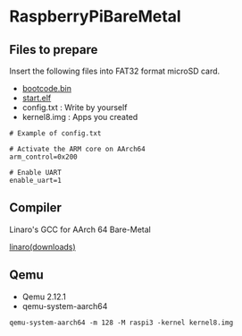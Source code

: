 # RaspberryPiBareMetal

## Files to prepare

Insert the following files into FAT32 format microSD card.  

* [bootcode.bin](https://github.com/raspberrypi/firmware/blob/master/boot/bootcode.bin)
* [start.elf](https://github.com/raspberrypi/firmware/blob/master/boot/start.elf)
* config.txt : Write by yourself
* kernel8.img : Apps you created

```
# Example of config.txt

# Activate the ARM core on AArch64
arm_control=0x200

# Enable UART
enable_uart=1
```

## Compiler

Linaro's GCC for AArch 64 Bare-Metal  

[linaro(downloads)](https://www.linaro.org/downloads/)  

## Qemu

* Qemu 2.12.1
* qemu-system-aarch64

```
qemu-system-aarch64 -m 128 -M raspi3 -kernel kernel8.img 
```
